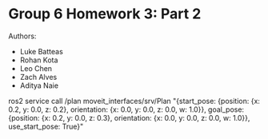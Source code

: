 # Group 6 Homework 3: Part 2
Authors: 
- Luke Batteas
- Rohan Kota
- Leo Chen
- Zach Alves
- Aditya Naie

ros2 service call /plan moveit_interfaces/srv/Plan "{start_pose: {position: {x: 0.2, y: 0.0, z: 0.2}, orientation: {x: 0.0, y: 0.0, z: 0.0, w: 1.0}}, goal_pose: {position: {x: 0.2, y: 0.0, z: 0.3}, orientation: {x: 0.0, y: 0.0, z: 0.0, w: 1.0}}, use_start_pose: True}"